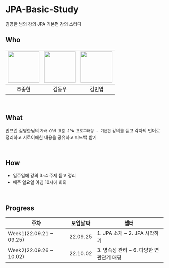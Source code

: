 # JPA-Basic-Study
김영한 님의 강의 JPA 기본편 강의 스터디

## Who

| [<img src="https://avatars.githubusercontent.com/jonghyunhub" width="100">](https://github.com/jonghyunhub) | [<img src="https://avatars.githubusercontent.com/wellbeing-dough" width="100">](https://github.com/wellbeing-dough) | [<img src="https://avatars.githubusercontent.com/alsduq1117" width="100">](https://github.com/alsduq1117) |
| :---------------------------------------------------------------------------------------------------: | :-----------------------------------------------------------------------------------------------------: | :-----------------------------------------------------------------------------------------------------: |
|                                                추종현                                                 |                                                 김동우                                                  |                                                김민엽                                                 

<br />

## What

인프런 김영한님의  `자바 ORM 표준 JPA 프로그래밍 - 기본편` 강의를 듣고 각자의 언어로 정리하고 서로이해한 내용을 공유하고 피드백 받기

<br />

## How

- 일주일에 강의 3~4 주제 듣고  정리
- 매주 일요일 아침 10시에 회의

<br />

## Progress

| 주차                      | 모임날짜     | 챕터                       |
|-------------------------|----------|--------------------------|
| Week1(22.09.21 ~ 09.25) | 22.09.25 | 1. JPA 소개 ~  2. JPA 시작하기 |
| Week2(22.09.26 ~ 10.02) | 22.10.02 | 3. 영속성 관리 ~ 6. 다양한 연관관계 매핑 |
